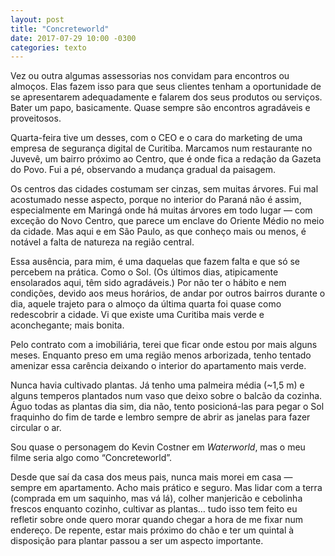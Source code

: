 ```yaml
---
layout: post
title: "Concreteworld"
date: 2017-07-29 10:00 -0300
categories: texto
---
```

Vez ou outra algumas assessorias nos convidam para encontros ou almoços. Elas fazem isso para que seus clientes tenham a oportunidade de se apresentarem adequadamente e falarem dos seus produtos ou serviços. Bater um papo, basicamente. Quase sempre são encontros agradáveis e proveitosos.

Quarta-feira tive um desses, com o CEO e o cara do marketing de uma empresa de segurança digital de Curitiba. Marcamos num restaurante no Juvevê, um bairro próximo ao Centro, que é onde fica a redação da Gazeta do Povo. Fui a pé, observando a mudança gradual da paisagem.

Os centros das cidades costumam ser cinzas, sem muitas árvores. Fui mal acostumado nesse aspecto, porque no interior do Paraná não é assim, especialmente em Maringá onde há muitas árvores em todo lugar — com exceção do Novo Centro, que parece um enclave do Oriente Médio no meio da cidade. Mas aqui e em São Paulo, as que conheço mais ou menos, é notável a falta de natureza na região central.

Essa ausência, para mim, é uma daquelas que fazem falta e que só se percebem na prática. Como o Sol. (Os últimos dias, atipicamente ensolarados aqui, têm sido agradáveis.) Por não ter o hábito e nem condições, devido aos meus horários, de andar por outros bairros durante o dia, aquele trajeto para o almoço da última quarta foi quase como redescobrir a cidade. Vi que existe uma Curitiba mais verde e aconchegante; mais bonita.

Pelo contrato com a imobiliária, terei que ficar onde estou por mais alguns meses. Enquanto preso em uma região menos arborizada, tenho tentado amenizar essa carência deixando o interior do apartamento mais verde.

Nunca havia cultivado plantas. Já tenho uma palmeira média (~1,5 m) e alguns temperos plantados num vaso que deixo sobre o balcão da cozinha. Águo todas as plantas dia sim, dia não, tento posicioná-las para pegar o Sol fraquinho do fim de tarde e lembro sempre de abrir as janelas para fazer circular o ar.

Sou quase o personagem do Kevin Costner em _Waterworld_, mas o meu filme seria algo como “Concreteworld”.

Desde que saí da casa dos meus pais, nunca mais morei em casa — sempre em apartamento. Acho mais prático e seguro. Mas lidar com a terra (comprada em um saquinho, mas vá lá), colher manjericão e cebolinha frescos enquanto cozinho, cultivar as plantas… tudo isso tem feito eu refletir sobre onde quero morar quando chegar a hora de me fixar num endereço. De repente, estar mais próximo do chão e ter um quintal à disposição para plantar passou a ser um aspecto importante.
